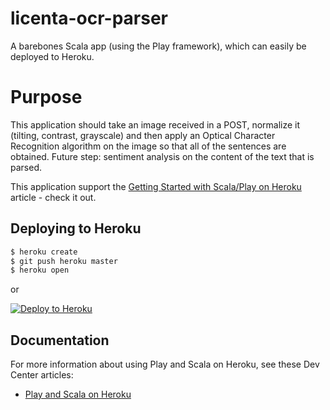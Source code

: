 # licenta-ocr-parser

A barebones Scala app (using the Play framework), which can easily be deployed to Heroku. 

# Purpose 

This application should take an image received in a POST, normalize it (tilting, contrast, grayscale) and then apply an
Optical Character Recognition algorithm on the image so that all of the sentences are obtained. Future step: sentiment analysis on the content of the text that is parsed.

This application support the [Getting Started with Scala/Play on Heroku](https://devcenter.heroku.com/articles/getting-started-with-scala) article - check it out.

## Deploying to Heroku

```sh
$ heroku create
$ git push heroku master
$ heroku open
```

or

[![Deploy to Heroku](https://www.herokucdn.com/deploy/button.png)](https://heroku.com/deploy)

## Documentation

For more information about using Play and Scala on Heroku, see these Dev Center articles:

- [Play and Scala on Heroku](https://devcenter.heroku.com/categories/language-support#scala-and-play)

